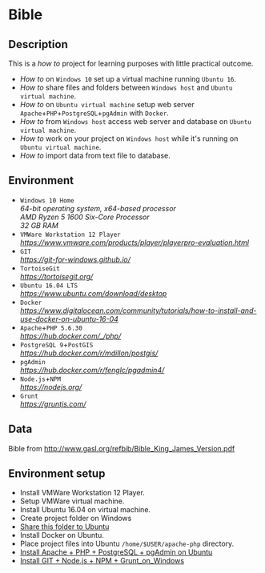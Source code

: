 # Bible

## Description

This is a _how to_ project for learning purposes with little practical outcome.
* _How to_ on `Windows 10` set up a virtual machine running `Ubuntu 16`.
* _How to_ share files and folders between `Windows host` and `Ubuntu virtual machine`.
* _How to_ on `Ubuntu virtual machine` setup web server `Apache`+`PHP`+`PostgreSQL`+`pgAdmin` with `Docker`.
* _How to_ from `Windows host` access web server and database on `Ubuntu virtual machine`.
* _How to_ work on your project on `Windows host` while it's running on `Ubuntu virtual machine`.
* _How to_ import data from text file to database.


## Environment

* `Windows 10 Home`  \
  _64-bit operating system, x64-based processor_ \
  _AMD Ryzen 5 1600 Six-Core Processor_ \
  _32 GB RAM_
* `VMWare Workstation 12 Player` \
  _https://www.vmware.com/products/player/playerpro-evaluation.html_
* `GIT` \
  _https://git-for-windows.github.io/_
* `TortoiseGit` \
  _https://tortoisegit.org/_
* `Ubuntu 16.04 LTS` \
  _https://www.ubuntu.com/download/desktop_
* `Docker` \
  _https://www.digitalocean.com/community/tutorials/how-to-install-and-use-docker-on-ubuntu-16-04_
* `Apache`+`PHP 5.6.30` \
  _https://hub.docker.com/_/php/_
* `PostgreSQL 9`+`PostGIS` \
  _https://hub.docker.com/r/mdillon/postgis/_
* `pgAdmin` \
  _https://hub.docker.com/r/fenglc/pgadmin4/_
* `Node.js`+`NPM` \
  _https://nodejs.org/_
* `Grunt` \
  _https://gruntjs.com/_


## Data

Bible from http://www.gasl.org/refbib/Bible_King_James_Version.pdf


## Environment setup

* Install VMWare Workstation 12 Player.
* Setup VMWare virtual machine.
* Install Ubuntu 16.04 on virtual machine.
* Create project folder on Windows
* [Share this folder to Ubuntu](04.Sharing_between_Windows_host_and_Ubuntu_VM.md)
* Install Docker on Ubuntu.
* Place project files into Ubuntu `/home/$USER/apache-php` directory.
* [Install Apache + PHP + PostgreSQL + pgAdmin on Ubuntu](06.Setting_up_Apache+PHP+PostgreSQL_with_Docker.md)
* [Install GIT + Node.js + NPM + Grunt_on_Windows](07.Install_GIT+Node.js+NPM+Grunt_on_Windows.md)
